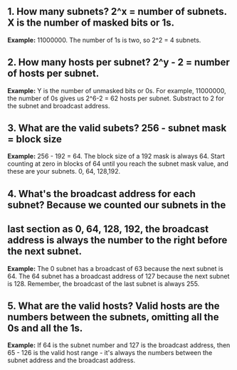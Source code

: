 ## 1. How many subnets? 2^x = number of subnets. X is the number of masked bits or 1s.
**Example:** 11000000. The number of 1s is two, so 2^2 = 4 subnets.

## 2. How many hosts per subnet? 2^y - 2 = number of hosts per subnet.
**Example:** Y is the number of unmasked bits or 0s. For example, 11000000, the number
of 0s gives us 2^6-2 = 62 hosts per subnet. Substract to 2 for the subnet
and broadcast address.

## 3. What are the valid subets? 256 - subnet mask = block size
**Example:** 256 - 192 = 64. The block size of a 192 mask is always 64. Start
counting at zero in blocks of 64 until you reach the subnet mask value, and these
are your subnets. 0, 64, 128,192.

## 4. What's the broadcast address for each subnet? Because we counted our subnets in the 
## last section as 0, 64, 128, 192, the broadcast address is always the number to the right before the next subnet.
**Example:** The 0 subnet has a broadcast of 63 because the next subnet is 64. The 64 subnet 
has a broadcast address of 127 because the next subnet is 128. Remember, the broadcast of the
last subnet is always 255.

## 5. What are the valid hosts? Valid hosts are the numbers between the subnets, omitting all the 0s and all the 1s. 
**Example:** If 64 is the subnet number and 127 is the broadcast address, then 65 - 126 is the
valid host range - it's always the numbers between the subnet address and the broadcast address.
